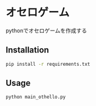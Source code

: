 # オセロゲーム

pythonでオセロゲームを作成する

## Installation

```sh
pip install -r requirements.txt
```

## Usage

```bash
python main_othello.py
```

